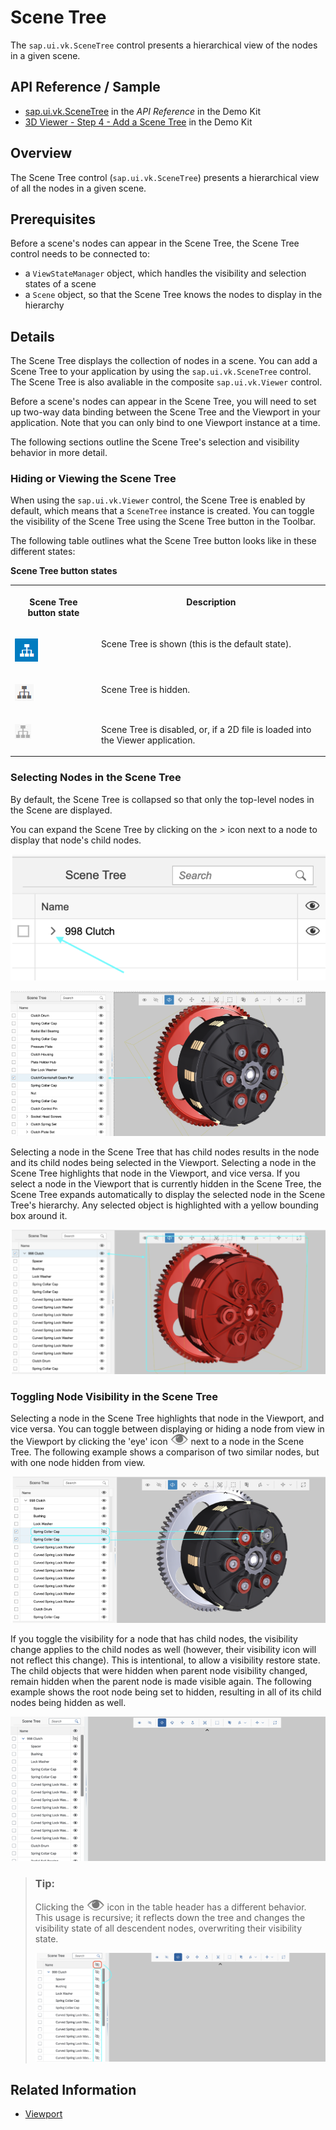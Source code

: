 <!-- loioab7021546c72409d84eb97c6b1434e72 -->

# Scene Tree

The `sap.ui.vk.SceneTree` control presents a hierarchical view of the nodes in a given scene.



<a name="loioab7021546c72409d84eb97c6b1434e72__section_lws_tw1_qz"/>

## API Reference / Sample

-   [sap.ui.vk.SceneTree](https://ui5.sap.com/#/api/sap.ui.vk.SceneTree) in the *API Reference* in the Demo Kit
-   [3D Viewer - Step 4 - Add a Scene Tree](https://ui5.sap.com/#/entity/sap.ui.vk.tutorial.VIT/sample/sap.ui.vk.tutorial.VIT.04) in the Demo Kit



## Overview

The Scene Tree control \(`sap.ui.vk.SceneTree`\) presents a hierarchical view of all the nodes in a given scene.



## Prerequisites

Before a scene's nodes can appear in the Scene Tree, the Scene Tree control needs to be connected to:

-   a `ViewStateManager` object, which handles the visibility and selection states of a scene
-   a `Scene` object, so that the Scene Tree knows the nodes to display in the hierarchy



## Details

The Scene Tree displays the collection of nodes in a scene. You can add a Scene Tree to your application by using the `sap.ui.vk.SceneTree` control. The Scene Tree is also avaliable in the composite `sap.ui.vk.Viewer` control.

Before a scene's nodes can appear in the Scene Tree, you will need to set up two-way data binding between the Scene Tree and the Viewport in your application. Note that you can only bind to one Viewport instance at a time.

The following sections outline the Scene Tree's selection and visibility behavior in more detail.



### Hiding or Viewing the Scene Tree

When using the `sap.ui.vk.Viewer` control, the Scene Tree is enabled by default, which means that a `SceneTree` instance is created. You can toggle the visibility of the Scene Tree using the Scene Tree button in the Toolbar.

The following table outlines what the Scene Tree button looks like in these different states:

**Scene Tree button states**


<table>
<tr>
<th valign="top">

Scene Tree button state



</th>
<th valign="top">

Description



</th>
</tr>
<tr>
<td valign="top">

![](images/Scene_Tree_button_-_Scene_Tree_displayed_e39d556.png)



</td>
<td valign="top">

Scene Tree is shown \(this is the default state\).



</td>
</tr>
<tr>
<td valign="top">

![](images/Scene_Tree_button_-_Scene_Tree_hidden_4691ac6.png)



</td>
<td valign="top">

Scene Tree is hidden.



</td>
</tr>
<tr>
<td valign="top">

![](images/Scene_Tree_button_-_Scene_Tree_disabled_166d9b5.png)



</td>
<td valign="top">

Scene Tree is disabled, or, if a 2D file is loaded into the Viewer application.



</td>
</tr>
</table>



### Selecting Nodes in the Scene Tree

By default, the Scene Tree is collapsed so that only the top-level nodes in the Scene are displayed.

You can expand the Scene Tree by clicking on the *\>* icon next to a node to display that node's child nodes.

![](images/Image_UI5_Visualization_Scene_Tree_Select_985671a.png)

 

![](images/Image_Visualisation_UI5_Scene_Tree_2_b6dcb6f.png)

Selecting a node in the Scene Tree that has child nodes results in the node and its child nodes being selected in the Viewport. Selecting a node in the Scene Tree highlights that node in the Viewport, and vice versa. If you select a node in the Viewport that is currently hidden in the Scene Tree, the Scene Tree expands automatically to display the selected node in the Scene Tree's hierarchy. Any selected object is highlighted with a yellow bounding box around it.

![](images/Image_UI5_Visualization_Scene_Tree_3_0835168.png)



### Toggling Node Visibility in the Scene Tree

Selecting a node in the Scene Tree highlights that node in the Viewport, and vice versa. You can toggle between displaying or hiding a node from view in the Viewport by clicking the 'eye' icon ![](images/Scene_Tree_-_Check_Eye_icon_619a13f.png) next to a node in the Scene Tree. The following example shows a comparison of two similar nodes, but with one node hidden from view.

![](images/Image_UI5_Visualization_Scene_Tree_Toggle_82a6c23.png)

If you toggle the visibility for a node that has child nodes, the visibility change applies to the child nodes as well \(however, their visibility icon will not reflect this change\). This is intentional, to allow a visibility restore state. The child objects that were hidden when parent node visibility changed, remain hidden when the parent node is made visible again. The following example shows the root node being set to hidden, resulting in all of its child nodes being hidden as well.

![Demonstrating toggle feature.](images/Image_SAPUI5_toggle_9a016c7.png)

> ### Tip:  
> Clicking the ![](images/Scene_Tree_-_Check_Eye_icon_619a13f.png) icon in the table header has a different behavior. This usage is recursive; it reflects down the tree and changes the visibility state of all descendent nodes, overwriting their visibility state.
> 
> ![Demonstrating toggle feature.](images/Image_UI5_Visualization_Scene_Tree_Note_2_20fc845.png)



## Related Information

-   [Viewport](viewport-acd3467.md)

